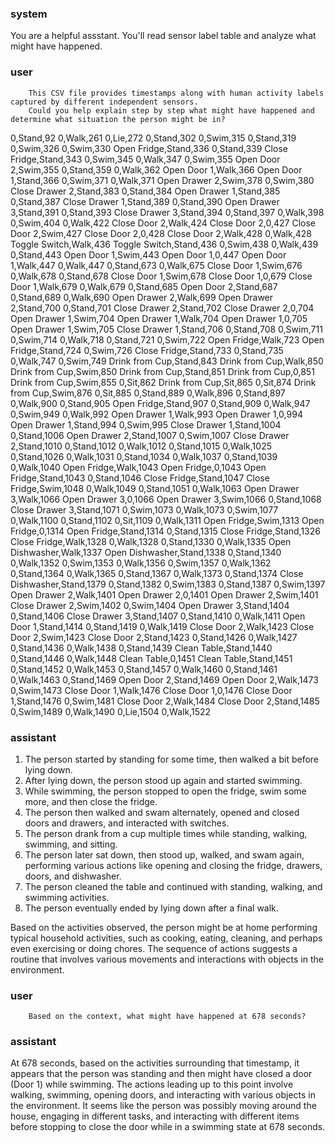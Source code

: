 ### system
You are a helpful assstant. You'll read sensor label table and analyze what might have happened.
### user

        This CSV file provides timestamps along with human activity labels captured by different independent sensors.
        Could you help explain step by step what might have happened and determine what situation the person might be in?
    
0,Stand,92
0,Walk,261
0,Lie,272
0,Stand,302
0,Swim,315
0,Stand,319
0,Swim,326
0,Swim,330
Open Fridge,Stand,336
0,Stand,339
Close Fridge,Stand,343
0,Swim,345
0,Walk,347
0,Swim,355
Open Door 2,Swim,355
0,Stand,359
0,Walk,362
Open Door 1,Walk,366
Open Door 1,Stand,366
0,Swim,371
0,Walk,371
Open Drawer 2,Swim,378
0,Swim,380
Close Drawer 2,Stand,383
0,Stand,384
Open Drawer 1,Stand,385
0,Stand,387
Close Drawer 1,Stand,389
0,Stand,390
Open Drawer 3,Stand,391
0,Stand,393
Close Drawer 3,Stand,394
0,Stand,397
0,Walk,398
0,Swim,404
0,Walk,422
Close Door 2,Walk,424
Close Door 2,0,427
Close Door 2,Swim,427
Close Door 2,0,428
Close Door 2,Walk,428
0,Walk,428
Toggle Switch,Walk,436
Toggle Switch,Stand,436
0,Swim,438
0,Walk,439
0,Stand,443
Open Door 1,Swim,443
Open Door 1,0,447
Open Door 1,Walk,447
0,Walk,447
0,Stand,673
0,Walk,675
Close Door 1,Swim,676
0,Walk,678
0,Stand,678
Close Door 1,Swim,678
Close Door 1,0,679
Close Door 1,Walk,679
0,Walk,679
0,Stand,685
Open Door 2,Stand,687
0,Stand,689
0,Walk,690
Open Drawer 2,Walk,699
Open Drawer 2,Stand,700
0,Stand,701
Close Drawer 2,Stand,702
Close Drawer 2,0,704
Open Drawer 1,Swim,704
Open Drawer 1,Walk,704
Open Drawer 1,0,705
Open Drawer 1,Swim,705
Close Drawer 1,Stand,706
0,Stand,708
0,Swim,711
0,Swim,714
0,Walk,718
0,Stand,721
0,Swim,722
Open Fridge,Walk,723
Open Fridge,Stand,724
0,Swim,726
Close Fridge,Stand,733
0,Stand,735
0,Walk,747
0,Swim,749
Drink from Cup,Stand,843
Drink from Cup,Walk,850
Drink from Cup,Swim,850
Drink from Cup,Stand,851
Drink from Cup,0,851
Drink from Cup,Swim,855
0,Sit,862
Drink from Cup,Sit,865
0,Sit,874
Drink from Cup,Swim,876
0,Sit,885
0,Stand,889
0,Walk,896
0,Stand,897
0,Walk,900
0,Stand,905
Open Fridge,Stand,907
0,Stand,909
0,Walk,947
0,Swim,949
0,Walk,992
Open Drawer 1,Walk,993
Open Drawer 1,0,994
Open Drawer 1,Stand,994
0,Swim,995
Close Drawer 1,Stand,1004
0,Stand,1006
Open Drawer 2,Stand,1007
0,Swim,1007
Close Drawer 2,Stand,1010
0,Stand,1012
0,Walk,1012
0,Stand,1015
0,Walk,1025
0,Stand,1026
0,Walk,1031
0,Stand,1034
0,Walk,1037
0,Stand,1039
0,Walk,1040
Open Fridge,Walk,1043
Open Fridge,0,1043
Open Fridge,Stand,1043
0,Stand,1046
Close Fridge,Stand,1047
Close Fridge,Swim,1048
0,Walk,1049
0,Stand,1051
0,Walk,1063
Open Drawer 3,Walk,1066
Open Drawer 3,0,1066
Open Drawer 3,Swim,1066
0,Stand,1068
Close Drawer 3,Stand,1071
0,Swim,1073
0,Walk,1073
0,Swim,1077
0,Walk,1100
0,Stand,1102
0,Sit,1109
0,Walk,1311
Open Fridge,Swim,1313
Open Fridge,0,1314
Open Fridge,Stand,1314
0,Stand,1315
Close Fridge,Stand,1326
Close Fridge,Walk,1328
0,Walk,1328
0,Stand,1330
0,Walk,1335
Open Dishwasher,Walk,1337
Open Dishwasher,Stand,1338
0,Stand,1340
0,Walk,1352
0,Swim,1353
0,Walk,1356
0,Swim,1357
0,Walk,1362
0,Stand,1364
0,Walk,1365
0,Stand,1367
0,Walk,1373
0,Stand,1374
Close Dishwasher,Stand,1379
0,Stand,1382
0,Swim,1383
0,Stand,1387
0,Swim,1397
Open Drawer 2,Walk,1401
Open Drawer 2,0,1401
Open Drawer 2,Swim,1401
Close Drawer 2,Swim,1402
0,Swim,1404
Open Drawer 3,Stand,1404
0,Stand,1406
Close Drawer 3,Stand,1407
0,Stand,1410
0,Walk,1411
Open Door 1,Stand,1414
0,Stand,1419
0,Walk,1419
Close Door 2,Walk,1423
Close Door 2,Swim,1423
Close Door 2,Stand,1423
0,Stand,1426
0,Walk,1427
0,Stand,1436
0,Walk,1438
0,Stand,1439
Clean Table,Stand,1440
0,Stand,1446
0,Walk,1448
Clean Table,0,1451
Clean Table,Stand,1451
0,Stand,1452
0,Walk,1453
0,Stand,1457
0,Walk,1460
0,Stand,1461
0,Walk,1463
0,Stand,1469
Open Door 2,Stand,1469
Open Door 2,Walk,1473
0,Swim,1473
Close Door 1,Walk,1476
Close Door 1,0,1476
Close Door 1,Stand,1476
0,Swim,1481
Close Door 2,Walk,1484
Close Door 2,Stand,1485
0,Swim,1489
0,Walk,1490
0,Lie,1504
0,Walk,1522

### assistant
1. The person started by standing for some time, then walked a bit before lying down.
2. After lying down, the person stood up again and started swimming.
3. While swimming, the person stopped to open the fridge, swim some more, and then close the fridge.
4. The person then walked and swam alternately, opened and closed doors and drawers, and interacted with switches.
5. The person drank from a cup multiple times while standing, walking, swimming, and sitting.
6. The person later sat down, then stood up, walked, and swam again, performing various actions like opening and closing the fridge, drawers, doors, and dishwasher.
7. The person cleaned the table and continued with standing, walking, and swimming activities.
8. The person eventually ended by lying down after a final walk.

Based on the activities observed, the person might be at home performing typical household activities, such as cooking, eating, cleaning, and perhaps even exercising or doing chores. The sequence of actions suggests a routine that involves various movements and interactions with objects in the environment.
### user

        Based on the context, what might have happened at 678 seconds?
    
### assistant
At 678 seconds, based on the activities surrounding that timestamp, it appears that the person was standing and then might have closed a door (Door 1) while swimming. The actions leading up to this point involve walking, swimming, opening doors, and interacting with various objects in the environment. It seems like the person was possibly moving around the house, engaging in different tasks, and interacting with different items before stopping to close the door while in a swimming state at 678 seconds.
